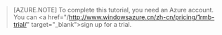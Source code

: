 > [AZURE.NOTE]
> To complete this tutorial, you need an Azure account. You can <a <!-- deleted by customization href="/pricing/member-offers/msdn-benefits-details/?WT.mc_id=A85619ABF" target="_blank">activate your MSDN subscriber benefits</a> or <a href="/pricing/1rmb-trial/?WT.mc_id=A85619ABF" --><!-- keep by customization: begin --> href="/http://www.windowsazure.cn/zh-cn/pricing/1rmb-trial/" <!-- keep by customization: end --> target="_blank">sign up for a trial</a>.

